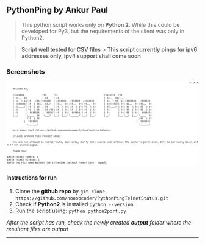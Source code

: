 ## PythonPing by Ankur Paul

> This python script works only on **Python 2**. While this could be developed for Py3, but the requirements of the client was only in Python2.

> **Script well tested for CSV files** > **This script currently pings for ipv6 addresses only, ipv4 support shall come soon**

### Screenshots

![Image 1](screenshots/screenshot1.png)

#### Instructions for run

1. Clone the **github repo** by `git clone https://github.com/nooobcoder/PythonPingTelnetStatus.git`
2. Check if **Python2** is installed
   `python --version`
3. Run the script using: `python python2port.py`

_After the script has run, check the newly created **output** folder where the resultant files are output_

---
